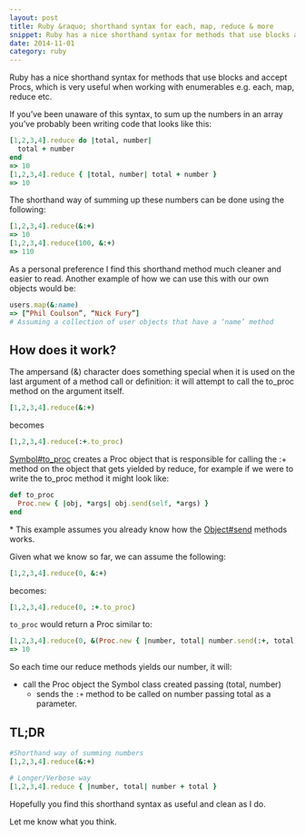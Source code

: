 ```yaml
---
layout: post
title: Ruby &raquo; shorthand syntax for each, map, reduce & more
snippet: Ruby has a nice shorthand syntax for methods that use blocks and accept Procs, which is very useful when working with enumerables e.g. each, map, reduce etc. 
date: 2014-11-01
category: ruby
---
```


Ruby has a nice shorthand syntax for methods that use blocks and accept Procs, which is very useful when working with enumerables e.g. each, map, reduce etc. 

If you’ve been unaware of this syntax, to sum up the numbers in an array you’ve probably been writing code that looks like this:

```ruby
[1,2,3,4].reduce do |total, number|
  total + number
end
=> 10
[1,2,3,4].reduce { |total, number| total + number }
=> 10
```

The shorthand way of summing up these numbers can be done using the following:

```ruby
[1,2,3,4].reduce(&:+)
=> 10
[1,2,3,4].reduce(100, &:+)
=> 110
```

As a personal preference I find this shorthand method much cleaner and easier to read.  Another example of how we can use this with our own objects would be:

```ruby
users.map(&:name)
=> [“Phil Coulson”, “Nick Fury”]
# Assuming a collection of user objects that have a ‘name’ method
```

## How does it work?

The ampersand (&) character does something special when it is used on the last argument of a method call or definition: it will attempt to call the to_proc method on the argument itself.

```ruby
[1,2,3,4].reduce(&:+)
```

becomes

```ruby
[1,2,3,4].reduce(:+.to_proc)
```

[Symbol#to_proc](http://ruby-doc.org/core-2.1.4/Symbol.html#method-i-to_proc) creates a Proc object that is responsible for calling the :+ method on the object that gets yielded by reduce, for example if we were to write the to_proc method it might look like:

```ruby
def to_proc
  Proc.new { |obj, *args| obj.send(self, *args) }
end 
```

\* This example assumes you already know how the [Object#send](http://ruby-doc.org/core-2.1.4/Object.html#method-i-send) methods works.

Given what we know so far, we can assume the following:

```ruby
[1,2,3,4].reduce(0, &:+) 
```

becomes:

```ruby
[1,2,3,4].reduce(0, :+.to_proc) 
```

`to_proc` would return a Proc similar to:

```ruby
[1,2,3,4].reduce(0, &(Proc.new { |number, total| number.send(:+, total) }))
=> 10
```

So each time our reduce methods yields our number, it will:

* call the Proc object the Symbol class created passing (total, number)
  * sends the `:+` method to be called on number passing total as a parameter.

## TL;DR

```ruby
#Shorthand way of summing numbers
[1,2,3,4].reduce(&:+)

# Longer/Verbose way
[1,2,3,4].reduce { |number, total| number + total } 
```

Hopefully you find this shorthand syntax as useful and clean as I do.  

Let me know what you think.

